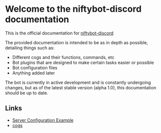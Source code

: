 # Welcome to the niftybot-discord documentation

This is the official documentation for [niftybot-discord](https://github.com/xnifty/niftybot-discord)

The provided documentation is intended to be as in depth as possible, detailing things such as:
* Different cogs and their functions, commands, etc
* Bot plugins that are designed to make certain tasks easier or possible
* Bot configuration files
* Anything added later

The bot is currently in active development and is constantly undergoing changes, but as of the latest stable version (alpha 1.0), this documentation should be up to date.

## Links
* [Server Configuration Example](server-ini-example)
* [cogs](cogs)
